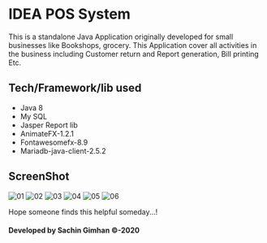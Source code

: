 # IDEA POS System
This is a standalone Java Application originally developed for small businesses like Bookshops, grocery.
This Application cover all activities in the business including Customer return and Report generation, Bill printing Etc.

## Tech/Framework/lib used
- Java 8
- My SQL
- Jasper Report lib
- AnimateFX-1.2.1
- Fontawesomefx-8.9
- Mariadb-java-client-2.5.2

## ScreenShot

![01](https://i.ibb.co/M2fJWjV/Whats-App-Image-2020-07-14-at-1-23-05-PM-3.jpg)
![02](https://i.ibb.co/whG5tWv/Whats-App-Image-2020-07-14-at-1-23-05-PM-4.jpg)
![03](https://i.ibb.co/VMSyLt2/Whats-App-Image-2020-07-14-at-1-23-05-PM-5.jpg)
![04](https://i.ibb.co/JxSn2x5/Whats-App-Image-2020-07-14-at-1-23-05-PM-6.jpg)
![05](https://i.ibb.co/0y19vgX/Whats-App-Image-2020-07-14-at-1-23-05-PM-7.jpg)
![06](https://i.ibb.co/PQLfVZw/Whats-App-Image-2020-07-14-at-1-23-05-PM-8.jpg)

Hope someone finds this helpful someday...!
#### Developed by Sachin Gimhan ©-2020
